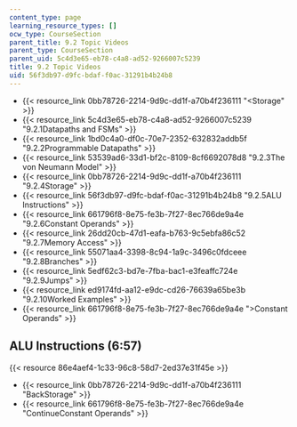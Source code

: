 ```yaml
---
content_type: page
learning_resource_types: []
ocw_type: CourseSection
parent_title: 9.2 Topic Videos
parent_type: CourseSection
parent_uid: 5c4d3e65-eb78-c4a8-ad52-9266007c5239
title: 9.2 Topic Videos
uid: 56f3db97-d9fc-bdaf-f0ac-31291b4b24b8
---
```


*   {{< resource_link 0bb78726-2214-9d9c-dd1f-a70b4f236111 "\<Storage" >}}
*   {{< resource_link 5c4d3e65-eb78-c4a8-ad52-9266007c5239 "9.2.1Datapaths and FSMs" >}}
*   {{< resource_link 1bd0c4a0-df0c-70e7-2352-632832addb5f "9.2.2Programmable Datapaths" >}}
*   {{< resource_link 53539ad6-33d1-bf2c-8109-8cf6692078d8 "9.2.3The von Neumann Model" >}}
*   {{< resource_link 0bb78726-2214-9d9c-dd1f-a70b4f236111 "9.2.4Storage" >}}
*   {{< resource_link 56f3db97-d9fc-bdaf-f0ac-31291b4b24b8 "9.2.5ALU Instructions" >}}
*   {{< resource_link 661796f8-8e75-fe3b-7f27-8ec766de9a4e "9.2.6Constant Operands" >}}
*   {{< resource_link 26dd20cb-47d1-eafa-b763-9c5ebfa86c52 "9.2.7Memory Access" >}}
*   {{< resource_link 55071aa4-3398-8c94-1a9c-3496c0fdceee "9.2.8Branches" >}}
*   {{< resource_link 5edf62c3-bd7e-7fba-bac1-e3feaffc724e "9.2.9Jumps" >}}
*   {{< resource_link ed9174fd-aa12-e9dc-cd26-76639a65be3b "9.2.10Worked Examples" >}}
*   {{< resource_link 661796f8-8e75-fe3b-7f27-8ec766de9a4e "\>Constant Operands" >}}

ALU Instructions (6:57)
-----------------------

{{< resource 86e4aef4-1c33-96c8-58d7-2ed37e31f45e >}}

*   {{< resource_link 0bb78726-2214-9d9c-dd1f-a70b4f236111 "BackStorage" >}}
*   {{< resource_link 661796f8-8e75-fe3b-7f27-8ec766de9a4e "ContinueConstant Operands" >}}